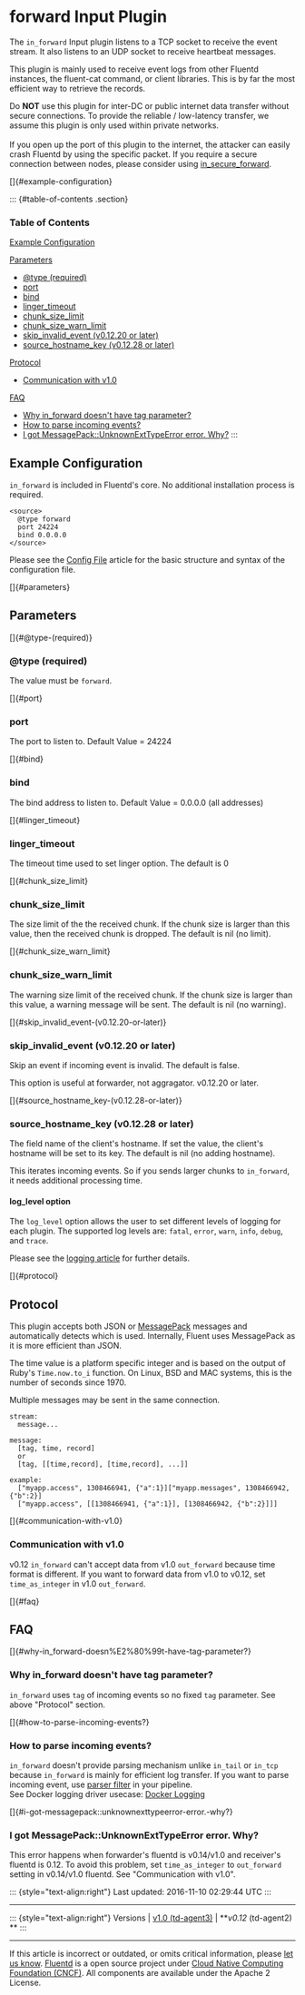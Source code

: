forward Input Plugin
====================

The `in_forward` Input plugin listens to a TCP socket to receive the
event stream. It also listens to an UDP socket to receive heartbeat
messages.

This plugin is mainly used to receive event logs from other Fluentd
instances, the fluent-cat command, or client libraries. This is by far
the most efficient way to retrieve the records.

Do **NOT** use this plugin for inter-DC or public internet data transfer
without secure connections. To provide the reliable / low-latency
transfer, we assume this plugin is only used within private networks.\
\
If you open up the port of this plugin to the internet, the attacker can
easily crash Fluentd by using the specific packet. If you require a
secure connection between nodes, please consider using
[in\_secure\_forward](in_secure_forward).

[]{#example-configuration}

::: {#table-of-contents .section}
### Table of Contents

[Example Configuration](#example-configuration)

[Parameters](#parameters)

-   [\@type (required)](#@type-(required))
-   [port](#port)
-   [bind](#bind)
-   [linger\_timeout](#linger_timeout)
-   [chunk\_size\_limit](#chunk_size_limit)
-   [chunk\_size\_warn\_limit](#chunk_size_warn_limit)
-   [skip\_invalid\_event (v0.12.20 or
    later)](#skip_invalid_event-(v0.12.20-or-later))
-   [source\_hostname\_key (v0.12.28 or
    later)](#source_hostname_key-(v0.12.28-or-later))

[Protocol](#protocol)

-   [Communication with v1.0](#communication-with-v1.0)

[FAQ](#faq)

-   [Why in\_forward doesn't have tag
    parameter?](#why-in_forward-doesn%E2%80%99t-have-tag-parameter?)
-   [How to parse incoming events?](#how-to-parse-incoming-events?)
-   [I got MessagePack::UnknownExtTypeError error.
    Why?](#i-got-messagepack::unknownexttypeerror-error.-why?)
:::

Example Configuration
---------------------

`in_forward` is included in Fluentd's core. No additional installation
process is required.

``` {.CodeRay}
<source>
  @type forward
  port 24224
  bind 0.0.0.0
</source>
```

Please see the [Config File](config-file) article for the basic
structure and syntax of the configuration file.

[]{#parameters}

Parameters
----------

[]{#@type-(required)}

### \@type (required)

The value must be `forward`.

[]{#port}

### port

The port to listen to. Default Value = 24224

[]{#bind}

### bind

The bind address to listen to. Default Value = 0.0.0.0 (all addresses)

[]{#linger_timeout}

### linger\_timeout

The timeout time used to set linger option. The default is 0

[]{#chunk_size_limit}

### chunk\_size\_limit

The size limit of the the received chunk. If the chunk size is larger
than this value, then the received chunk is dropped. The default is nil
(no limit).

[]{#chunk_size_warn_limit}

### chunk\_size\_warn\_limit

The warning size limit of the received chunk. If the chunk size is
larger than this value, a warning message will be sent. The default is
nil (no warning).

[]{#skip_invalid_event-(v0.12.20-or-later)}

### skip\_invalid\_event (v0.12.20 or later)

Skip an event if incoming event is invalid. The default is false.

This option is useful at forwarder, not aggragator. v0.12.20 or later.

[]{#source_hostname_key-(v0.12.28-or-later)}

### source\_hostname\_key (v0.12.28 or later)

The field name of the client's hostname. If set the value, the client's
hostname will be set to its key. The default is nil (no adding
hostname).

This iterates incoming events. So if you sends larger chunks to
`in_forward`, it needs additional processing time.

#### log\_level option

The `log_level` option allows the user to set different levels of
logging for each plugin. The supported log levels are: `fatal`, `error`,
`warn`, `info`, `debug`, and `trace`.

Please see the [logging article](logging) for further details.

[]{#protocol}

Protocol
--------

This plugin accepts both JSON or [MessagePack](http://msgpack.org/)
messages and automatically detects which is used. Internally, Fluent
uses MessagePack as it is more efficient than JSON.

The time value is a platform specific integer and is based on the output
of Ruby's `Time.now.to_i` function. On Linux, BSD and MAC systems, this
is the number of seconds since 1970.

Multiple messages may be sent in the same connection.

``` {.CodeRay}
stream:
  message...

message:
  [tag, time, record]
  or
  [tag, [[time,record], [time,record], ...]]

example:
  ["myapp.access", 1308466941, {"a":1}]["myapp.messages", 1308466942, {"b":2}]
  ["myapp.access", [[1308466941, {"a":1}], [1308466942, {"b":2}]]]
```

[]{#communication-with-v1.0}

### Communication with v1.0

v0.12 `in_forward` can't accept data from v1.0 `out_forward` because
time format is different. If you want to forward data from v1.0 to
v0.12, set `time_as_integer` in v1.0 `out_forward`.

[]{#faq}

FAQ
---

[]{#why-in_forward-doesn%E2%80%99t-have-tag-parameter?}

### Why in\_forward doesn't have tag parameter?

`in_forward` uses `tag` of incoming events so no fixed `tag` parameter.
See above "Protocol" section.

[]{#how-to-parse-incoming-events?}

### How to parse incoming events?

`in_forward` doesn't provide parsing mechanism unlike `in_tail` or
`in_tcp` because `in_forward` is mainly for efficient log transfer. If
you want to parse incoming event, use [parser
filter](https://github.com/tagomoris/fluent-plugin-parser) in your
pipeline.\
See Docker logging driver usecase: [Docker
Logging](http://www.fluentd.org/guides/recipes/docker-logging)

[]{#i-got-messagepack::unknownexttypeerror-error.-why?}

### I got MessagePack::UnknownExtTypeError error. Why?

This error happens when forwarder's fluentd is v0.14/v1.0 and receiver's
fluentd is 0.12. To avoid this problem, set `time_as_integer` to
`out_forward` setting in v0.14/v1.0 fluentd. See "Communication with
v1.0".

::: {style="text-align:right"}
Last updated: 2016-11-10 02:29:44 UTC
:::

------------------------------------------------------------------------

::: {style="text-align:right"}
Versions \| [v1.0 (td-agent3)](/v1.0/articles/in_forward) \| ***v0.12*
(td-agent2) **
:::

------------------------------------------------------------------------

If this article is incorrect or outdated, or omits critical information,
please [let us
know](https://github.com/fluent/fluentd-docs/issues?state=open).
[Fluentd](http://www.fluentd.org/) is a open source project under [Cloud
Native Computing Foundation (CNCF)](https://cncf.io/). All components
are available under the Apache 2 License.

